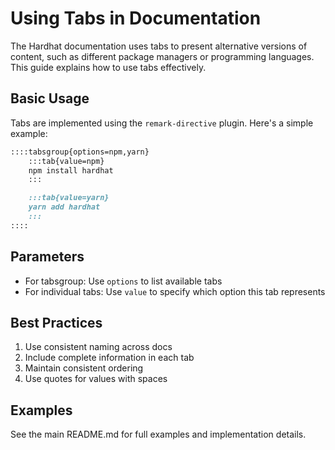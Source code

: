 # Using Tabs in Documentation

The Hardhat documentation uses tabs to present alternative versions of content, such as different package managers or programming languages. This guide explains how to use tabs effectively.

## Basic Usage

Tabs are implemented using the `remark-directive` plugin. Here's a simple example:

```markdown
::::tabsgroup{options=npm,yarn}
    :::tab{value=npm}
    npm install hardhat
    :::

    :::tab{value=yarn}
    yarn add hardhat
    :::
::::
```

## Parameters

- For tabsgroup: Use `options` to list available tabs
- For individual tabs: Use `value` to specify which option this tab represents

## Best Practices

1. Use consistent naming across docs
2. Include complete information in each tab
3. Maintain consistent ordering
4. Use quotes for values with spaces

## Examples

See the main README.md for full examples and implementation details.
